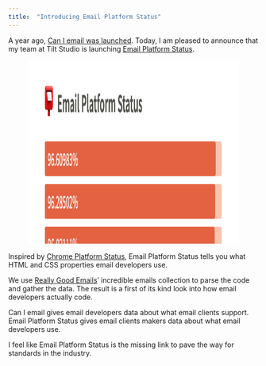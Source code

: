 ```yaml
---
title:  "Introducing Email Platform Status"
---
```


A year ago, [Can I email was launched](/2019/introducing-caniemail-com/). Today, I am pleased to announce that my team at Tilt Studio is launching [Email Platform Status](https://www.emailplatformstatus.com/).

<figure class="figure--large">
  <img alt="A screenshot from emailplatformstatus.com." src="/uploads/2020/09/emailplatformstatus.png" width="1200" height="370">
</figure>

Inspired by [Chrome Platform Status](https://www.chromestatus.com/metrics/css/popularity), Email Platform Status tells you what HTML and CSS properties email developers use.

We use [Really Good Emails](https://www.reallygoodemails.com/)’ incredible emails collection to parse the code and gather the data. The result is a first of its kind look into how email developers actually code.

Can I email gives email developers data about what email clients support.
Email Platform Status gives email clients makers data about what email developers use.

I feel like Email Platform Status is the missing link to pave the way for standards in the industry.